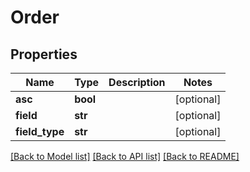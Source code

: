 # Order

## Properties
Name | Type | Description | Notes
------------ | ------------- | ------------- | -------------
**asc** | **bool** |  | [optional] 
**field** | **str** |  | [optional] 
**field_type** | **str** |  | [optional] 

[[Back to Model list]](README.md#documentation-for-models) [[Back to API list]](../README.md#documentation-for-api-endpoints) [[Back to README]](../README.md)


